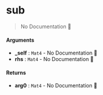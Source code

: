 # sub

> No Documentation 🚧

#### Arguments

- **\_self** : `Mat4` \- No Documentation 🚧
- **rhs** : `Mat4` \- No Documentation 🚧

#### Returns

- **arg0** : `Mat4` \- No Documentation 🚧